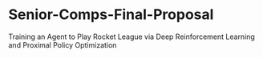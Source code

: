 # Senior-Comps-Final-Proposal
Training an Agent to Play Rocket League via Deep Reinforcement Learning and Proximal Policy Optimization
